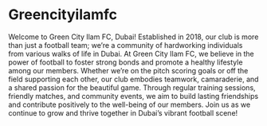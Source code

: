 # Greencityilamfc
Welcome to Green City Ilam FC, Dubai! Established in 2018, our club is more than just a football team; we’re a community of hardworking individuals from various walks of life in Dubai. At Green City Ilam FC, we believe in the power of football to foster strong bonds and promote a healthy lifestyle among our members. Whether we’re on the pitch scoring goals or off the field supporting each other, our club embodies teamwork, camaraderie, and a shared passion for the beautiful game. Through regular training sessions, friendly matches, and community events, we aim to build lasting friendships and contribute positively to the well-being of our members. Join us as we continue to grow and thrive together in Dubai’s vibrant football scene!
